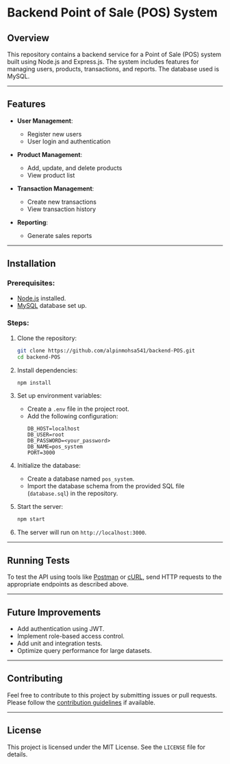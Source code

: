 # Backend Point of Sale (POS) System

## Overview
This repository contains a backend service for a Point of Sale (POS) system built using Node.js and Express.js. The system includes features for managing users, products, transactions, and reports. The database used is MySQL.

---

## Features
- **User Management**:
  - Register new users
  - User login and authentication

- **Product Management**:
  - Add, update, and delete products
  - View product list

- **Transaction Management**:
  - Create new transactions
  - View transaction history

- **Reporting**:
  - Generate sales reports

---

## Installation

### Prerequisites:
- [Node.js](https://nodejs.org/) installed.
- [MySQL](https://www.mysql.com/) database set up.

### Steps:
1. Clone the repository:
   ```bash
   git clone https://github.com/alpinmohsa541/backend-POS.git
   cd backend-POS
   ```

2. Install dependencies:
   ```bash
   npm install
   ```

3. Set up environment variables:
   - Create a `.env` file in the project root.
   - Add the following configuration:
     ```env
     DB_HOST=localhost
     DB_USER=root
     DB_PASSWORD=<your_password>
     DB_NAME=pos_system
     PORT=3000
     ```

4. Initialize the database:
   - Create a database named `pos_system`.
   - Import the database schema from the provided SQL file (`database.sql`) in the repository.

5. Start the server:
   ```bash
   npm start
   ```

6. The server will run on `http://localhost:3000`.

---

## Running Tests
To test the API using tools like [Postman](https://www.postman.com/) or [cURL](https://curl.se/), send HTTP requests to the appropriate endpoints as described above.

---

## Future Improvements
- Add authentication using JWT.
- Implement role-based access control.
- Add unit and integration tests.
- Optimize query performance for large datasets.

---

## Contributing
Feel free to contribute to this project by submitting issues or pull requests. Please follow the [contribution guidelines](CONTRIBUTING.md) if available.

---

## License
This project is licensed under the MIT License. See the `LICENSE` file for details.

